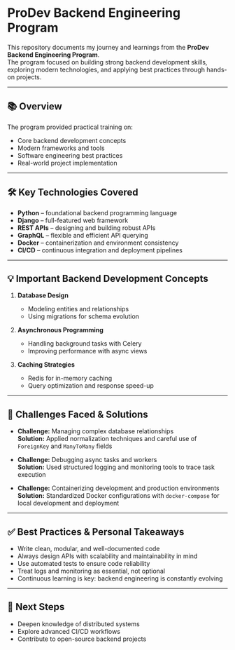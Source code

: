 # ProDev Backend Engineering Program

This repository documents my journey and learnings from the **ProDev Backend Engineering Program**.  
The program focused on building strong backend development skills, exploring modern technologies, and applying best practices through hands-on projects.

---

## 📚 Overview

The program provided practical training on:

- Core backend development concepts
- Modern frameworks and tools
- Software engineering best practices
- Real-world project implementation

---

## 🛠️ Key Technologies Covered

- **Python** – foundational backend programming language
- **Django** – full-featured web framework
- **REST APIs** – designing and building robust APIs
- **GraphQL** – flexible and efficient API querying
- **Docker** – containerization and environment consistency
- **CI/CD** – continuous integration and deployment pipelines

---

## 💡 Important Backend Development Concepts

1. **Database Design**

   - Modeling entities and relationships
   - Using migrations for schema evolution

2. **Asynchronous Programming**

   - Handling background tasks with Celery
   - Improving performance with async views

3. **Caching Strategies**
   - Redis for in-memory caching
   - Query optimization and response speed-up

---

## 🚧 Challenges Faced & Solutions

- **Challenge:** Managing complex database relationships  
  **Solution:** Applied normalization techniques and careful use of `ForeignKey` and `ManyToMany` fields

- **Challenge:** Debugging async tasks and workers  
  **Solution:** Used structured logging and monitoring tools to trace task execution

- **Challenge:** Containerizing development and production environments  
  **Solution:** Standardized Docker configurations with `docker-compose` for local development and deployment

---

## ✅ Best Practices & Personal Takeaways

- Write clean, modular, and well-documented code
- Always design APIs with scalability and maintainability in mind
- Use automated tests to ensure code reliability
- Treat logs and monitoring as essential, not optional
- Continuous learning is key: backend engineering is constantly evolving

---

## 📌 Next Steps

- Deepen knowledge of distributed systems
- Explore advanced CI/CD workflows
- Contribute to open-source backend projects
